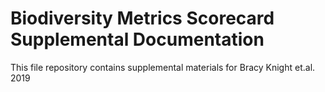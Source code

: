 # Biodiversity Metrics Scorecard Supplemental Documentation


This file repository contains supplemental materials for Bracy Knight et.al. 2019
